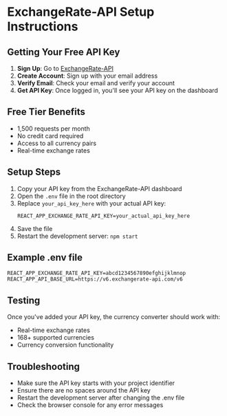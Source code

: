 # ExchangeRate-API Setup Instructions

## Getting Your Free API Key

1. **Sign Up**: Go to [ExchangeRate-API](https://app.exchangerate-api.com/sign-up)
2. **Create Account**: Sign up with your email address
3. **Verify Email**: Check your email and verify your account
4. **Get API Key**: Once logged in, you'll see your API key on the dashboard

## Free Tier Benefits
- 1,500 requests per month
- No credit card required
- Access to all currency pairs
- Real-time exchange rates

## Setup Steps

1. Copy your API key from the ExchangeRate-API dashboard
2. Open the `.env` file in the root directory
3. Replace `your_api_key_here` with your actual API key:
   ```
   REACT_APP_EXCHANGE_RATE_API_KEY=your_actual_api_key_here
   ```
4. Save the file
5. Restart the development server: `npm start`

## Example .env file
```
REACT_APP_EXCHANGE_RATE_API_KEY=abcd1234567890efghijklmnop
REACT_APP_API_BASE_URL=https://v6.exchangerate-api.com/v6
```

## Testing
Once you've added your API key, the currency converter should work with:
- Real-time exchange rates
- 168+ supported currencies
- Currency conversion functionality

## Troubleshooting
- Make sure the API key starts with your project identifier
- Ensure there are no spaces around the API key
- Restart the development server after changing the .env file
- Check the browser console for any error messages
